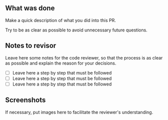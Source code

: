 ## What was done

Make a quick description of what you did into this PR.

Try to be as clear as possible to avoid unnecessary future questions.

## Notes to revisor

Leave here some notes for the code reviewer, so that the process is as clear as possible and explain the reason for your decisions.

- [ ]  Leave here a step by step that must be followed
- [ ]  Leave here a step by step that must be followed
- [ ]  Leave here a step by step that must be followed

## Screenshots

If necessary, put images here to facilitate the reviewer's understanding.